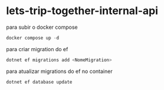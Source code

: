 # lets-trip-together-internal-api

para subir o docker compose
``` powershell
docker compose up -d
```

para criar migration do ef
``` powershell
dotnet ef migrations add <NomeMigration>
```

para atualizar migrations do ef no container
``` powershell
dotnet ef database update
```